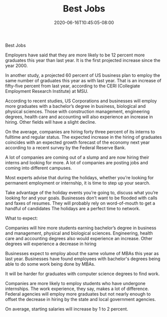 ﻿---
title: "Best Jobs"
date: 2020-06-16T10:45:05-08:00
description: "Job Search Tips for Web Success"
featured_image: "/images/Job Search.jpg"
tags: ["Job Search"]
---

Best Jobs


Employers have said that they are more likely to be 12 percent more graduates this year than last year. It is the first projected increase since the year 2000. 

In another study, a projected 60 percent of US business plan to employ the same number of graduates this year as with last year. That is an increase of fifty-five percent from last year, according to the CERI (Collegiate Employment Research Institute) at MSU.

According to recent studies, US Corporations and businesses will employ more graduates with a bachelor’s degree in business, biological and physical sciences. Those with construction management, engineering degrees, health care and accounting will also experience an increase in hiring. Other fields will have a slight decline. 

On the average, companies are hiring forty three percent of its interns to fulltime and regular status. The expected increase in the hiring of graduates coincides with an expected growth forecast of the economy next year according to a recent survey by the Federal Reserve Bank. 

A lot of companies are coming out of a slump and are now hiring their interns and looking for more. A lot of companies are posting jobs and coming into different campuses. 

Most experts advise that during the holidays, whether you’re looking for permanent employment or internship, it is time to step up your search. 

Take advantage of the holiday events you’re going to, discuss what you’re looking for and your goals. Businesses don’t want to be flooded with calls and faxes of resumes. They will probably rely on word-of-mouth to get a handful of candidates The holidays are a perfect time to network.

What to expect:

Companies will hire more students earning bachelor’s degree in business and management, physical and biological sciences. Engineering, health care and accounting degrees also would experience an increase. Other degrees will experience a decrease in hiring

Businesses expect to employ about the same volume of MBAs this year as last year. Businesses have found employees with bachelor's degrees being able to do some work being done by MBAs.

It will be harder for graduates with computer science degrees to find work.


Companies are more likely to employ students who have undergone internships. The work experience, they say, makes a lot of difference. Federal agencies will employ more graduates but not nearly enough to offset the decrease in hiring by the state and local government agencies.


On average, starting salaries will increase by 1 to 2 percent.

